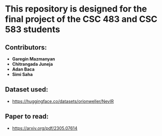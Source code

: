 # This repository is designed for the final project of the CSC 483 and CSC 583 students

## Contributors:
- **Garegin Mazmanyan**
- **Chitrangada Juneja**
- **Adan Baca**
- **Simi Saha**


## Dataset used:
- https://huggingface.co/datasets/orionweller/NevIR

## Paper to read:
- https://arxiv.org/pdf/2305.07614
